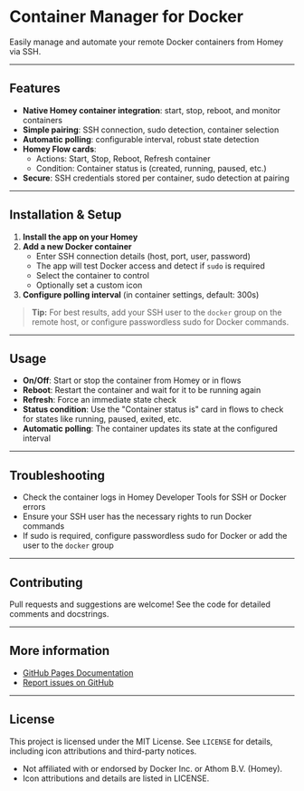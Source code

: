 # Container Manager for Docker

Easily manage and automate your remote Docker containers from Homey via SSH.

---

## Features

- **Native Homey container integration**: start, stop, reboot, and monitor containers
- **Simple pairing**: SSH connection, sudo detection, container selection
- **Automatic polling**: configurable interval, robust state detection
- **Homey Flow cards**:
  - Actions: Start, Stop, Reboot, Refresh container
  - Condition: Container status is (created, running, paused, etc.)
- **Secure**: SSH credentials stored per container, sudo detection at pairing

---

## Installation & Setup

1. **Install the app on your Homey**
2. **Add a new Docker container**
   - Enter SSH connection details (host, port, user, password)
   - The app will test Docker access and detect if `sudo` is required
   - Select the container to control
   - Optionally set a custom icon
3. **Configure polling interval** (in container settings, default: 300s)

> **Tip:** For best results, add your SSH user to the `docker` group on the remote host, or configure passwordless sudo for Docker commands.

---

## Usage

- **On/Off**: Start or stop the container from Homey or in flows
- **Reboot**: Restart the container and wait for it to be running again
- **Refresh**: Force an immediate state check
- **Status condition**: Use the "Container status is" card in flows to check for states like running, paused, exited, etc.
- **Automatic polling**: The container updates its state at the configured interval

---

## Troubleshooting

- Check the container logs in Homey Developer Tools for SSH or Docker errors
- Ensure your SSH user has the necessary rights to run Docker commands
- If sudo is required, configure passwordless sudo for Docker or add the user to the `docker` group

---

## Contributing

Pull requests and suggestions are welcome! See the code for detailed comments and docstrings.

---

## More information

- [GitHub Pages Documentation](https://ytapparel.github.io/homey-container-manager/)
- [Report issues on GitHub](https://github.com/ytapparel/homey-container-manager/issues)

---

## License

This project is licensed under the MIT License. See `LICENSE` for details, including icon attributions and third-party notices.

- Not affiliated with or endorsed by Docker Inc. or Athom B.V. (Homey).
- Icon attributions and details are listed in LICENSE.
